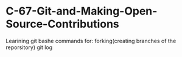 # C-67-Git-and-Making-Open-Source-Contributions

Learining git bashe commands for:
forking(creating branches of the reporsitory)
git log
